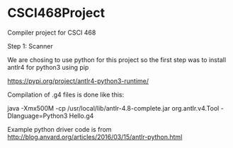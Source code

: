 # CSCI468Project
Compiler project for CSCI 468

Step 1: Scanner

We are chosing to use python for this project so the first step was to install antlr4 for python3 using pip

https://pypi.org/project/antlr4-python3-runtime/

Compilation of .g4 files is done like this:

java -Xmx500M -cp /usr/local/lib/antlr-4.8-complete.jar org.antlr.v4.Tool -Dlanguage=Python3 Hello.g4

Example python driver code is from http://blog.anvard.org/articles/2016/03/15/antlr-python.html